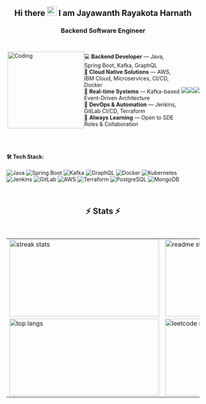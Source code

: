 <div align="center">
  <h2>Hi there <img width="25" src="https://user-images.githubusercontent.com/52720489/204301028-338c8fd7-8a9c-490f-8007-4c302c5aa0c6.gif"> I am Jayawanth Rayakota Harnath</h2>
  <h3>Backend Software Engineer</h3>
</div>
<br/>
<div style="display: flex; align-items: center; justify-content: space-between; max-width: 900px; margin: auto; width: 100%; flex-wrap: nowrap;">
        <img align="right" src="github.png" alt="Coding" style="width: 200px; height: auto;">
        <p align="left">
          💻 <b>Backend Developer</b> — Java, Spring Boot, Kafka, GraphQL <br/>
          🚀 <b>Cloud Native Solutions</b> — AWS, IBM Cloud, Microservices, CI/CD, Docker <br/>
          🔁 <b>Real-time Systems</b> — Kafka-based Event-Driven Architecture <br/>
          🔧 <b>DevOps & Automation</b> — Jenkins, GitLab CI/CD, Terraform <br/>
          🎯 <b>Always Learning</b> — Open to SDE Roles & Collaboration <br/>
        </p>
       <a href="mailto:jayawanthr@gmail.com">
          <img src="https://img.shields.io/badge/Gmail-333333?style=for-the-badge&logo=gmail&logoColor=red" />
      </a>
      <a href="https://www.linkedin.com/in/jayawanthrh" target="_blank">
          <img src="https://img.shields.io/badge/LinkedIn-0077B5?style=for-the-badge&logo=linkedin&logoColor=white" />
      </a>
      <a href="https://github.com/JayawanthRh" target="_blank">
          <img src="https://img.shields.io/badge/GitHub-24292e?style=for-the-badge&logo=github&logoColor=white" />
      </a>     
</div>
<br/>
<br/>
<h4>🛠️ Tech Stack:</h4>

![Java](https://img.shields.io/badge/java-%23ED8B00.svg?style=for-the-badge&logo=java&logoColor=white) 
![Spring Boot](https://img.shields.io/badge/Spring%20Boot-%236DB33F.svg?style=for-the-badge&logo=springboot&logoColor=white)
![Kafka](https://img.shields.io/badge/Kafka-%23000000.svg?style=for-the-badge&logo=apachekafka&logoColor=white)
![GraphQL](https://img.shields.io/badge/GraphQL-E10098?style=for-the-badge&logo=graphql&logoColor=white)
![Docker](https://img.shields.io/badge/docker-%230db7ed.svg?style=for-the-badge&logo=docker&logoColor=white)
![Kubernetes](https://img.shields.io/badge/kubernetes-%23326ce5.svg?style=for-the-badge&logo=kubernetes&logoColor=white)
![Jenkins](https://img.shields.io/badge/jenkins-%232C5263.svg?style=for-the-badge&logo=jenkins&logoColor=white)
![GitLab](https://img.shields.io/badge/GitLab-%23181717.svg?style=for-the-badge&logo=gitlab&logoColor=white)
![AWS](https://img.shields.io/badge/AWS-%23FF9900.svg?style=for-the-badge&logo=amazon-aws&logoColor=white) 
![Terraform](https://img.shields.io/badge/Terraform-623CE4?style=for-the-badge&logo=terraform&logoColor=white)
![PostgreSQL](https://img.shields.io/badge/PostgreSQL-%23336791.svg?style=for-the-badge&logo=postgresql&logoColor=white)
![MongoDB](https://img.shields.io/badge/MongoDB-%234ea94b.svg?style=for-the-badge&logo=mongodb&logoColor=white)

<br/>
<h2 align="center">⚡ Stats ⚡</h2>
<br/>

<div align="center">
  <table border="0">
    <tr>
      <td>
        <img width="390" height="200" src="https://github-readme-streak-stats-salesp07.vercel.app/?user=JayawanthRh&count_private=true&border_radius=10" alt="streak stats"/>
      </td>
      <td>
        <img width="390" height="200" src="https://github-readme-stats-salesp07.vercel.app/api?username=JayawanthRh&count_private=true&show_icons=true&rank_icon=github&border_radius=10" alt="readme stats" />
      </td>
    </tr>
    <tr>
      <td>
        <img width="390" height="200" src="https://github-readme-stats-salesp07.vercel.app/api/top-langs/?username=JayawanthRh&hide=HTML&langs_count=8&layout=compact&border_radius=10" alt="top langs" />
      </td>
      <td>
        <img width="390" height="200" src="https://leetcard.jacoblin.cool/Jayawanth_01?border=0&radius=20" alt="leetcode stats" />
      </td>
    </tr>
  </table>
</div>

